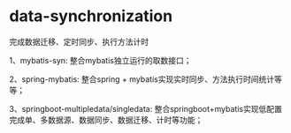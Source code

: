 # data-synchronization
完成数据迁移、定时同步、执行方法计时

1、mybatis-syn: 整合mybatis独立运行的取数接口；

2、spring-mybatis: 整合spring + mybatis实现实时同步、方法执行时间统计等等；

3、springboot-multipledata/singledata: 整合springboot+mybatis实现低配置完成单、多数据源、数据同步、数据迁移、计时等功能；
